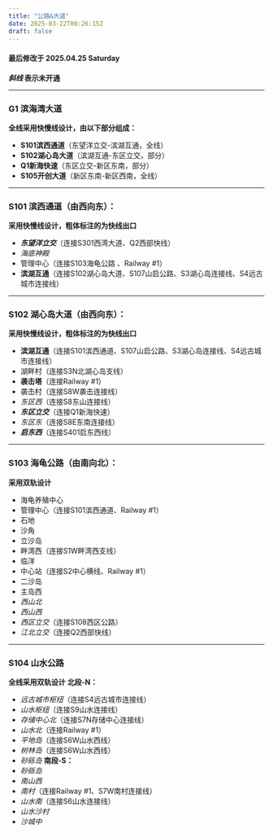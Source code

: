 ```yaml
---
title: "公路&大道"
date: 2025-03-22T00:26:15Z
draft: false
---
```


#### 最后修改于 2025.04.25 Saturday
***斜线* 表示未开通**

---

### G1 滨海湾大道
**全线采用快慢线设计，由以下部分组成：**
* **S101滨西通道**（东望洋立交-滨湖互通，全线）
* **S102湖心岛大道**（滨湖互通-东区立交，部分）
* **Q1新海快速**（东区立交-新区东南，部分）
* **S105开创大道**（新区东南-新区西南，全线）

---

### S101 滨西通道（由西向东）： 
**采用快慢线设计，粗体标注的为快线出口**
* ***东望洋立交***（连接S301西湾大道、Q2西部快线）
* *海底神殿* 
* 管理中心（连接S103海龟公路 、Railway #1） 
* **滨湖互通**（连接S102湖心岛大道、S107山启公路、S3湖心岛连接线、S4远古城市连接线）

---

### S102 湖心岛大道（由西向东）：
**采用快慢线设计，粗体标注的为快线出口**
* **滨湖互通**（连接S101滨西通道、S107山启公路、S3湖心岛连接线、S4远古城市连接线）
* 湖畔村（连接S3N北湖心岛支线）
* **袭击塔**（连接Railway #1）
* 袭击村（连接S8W袭击连接线）
* *东区西*（连接S8东山连接线）
* ***东区立交***（连接Q1新海快速）
* *东区东*（连接S8E东南连接线）
* ***启东西***（连接S401启东西线）

---

### S103 海龟公路（由南向北）：
**采用双轨设计**
* 海龟养殖中心
* 管理中心（连接S101滨西通道、Railway #1）
* 石地
* 沙角
* 立沙岛
* 畔湾西（连接S1W畔湾西支线）
* 临洋
* 中心站（连接S2中心横线、Railway #1）
* 二沙岛
* 主岛西
* *西山北*
* *西山西*
* *西区立交*（连接S108西区公路）
* *江北立交*（连接Q2西部快线）

---

### S104 山水公路
**全线采用双轨设计**
**北段-N：**
* *远古城市枢纽*（连接S4远古城市连接线）
* *山水枢纽*（连接S9山水连接线）
* *存储中心北*（连接S7N存储中心连接线）
* *山水北*（连接Railway #1）
* *平地岛*（连接S6W山水西线）
* *树林岛*（连接S6W山水西线）
* *砂砾岛*
**南段-S：**
* *砂砾岛*
* *南山西*
* *南村*（连接Railway #1、S7W南村连接线）
* *山水南*（连接S6山水连接线）
* *山水沙村*
* *沙城中*
